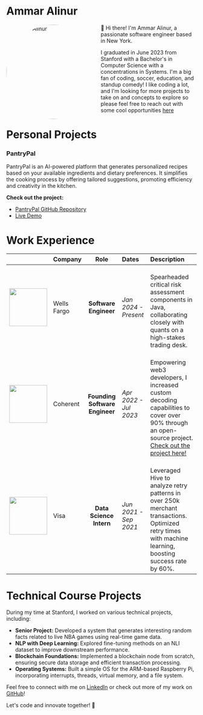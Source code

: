 # Ammar Alinur

<img src="https://github.com/alinurammar/alinurammar/assets/59621105/7698383f-e7c4-4d07-b960-bd94b7b57420)" alt="Ammar Alinur" style="width: 250px; height: auto; border-radius: 50%; float: left;">

👋 Hi there! I'm Ammar Alinur, a passionate software engineer based in New York. 

I graduated in June 2023 from Stanford with a Bachelor's in Computer Science with a concentrations in Systems. I'm a big fan of coding, soccer, education, and standup comedy! I like coding a lot, and I'm looking for more projects to take on and concepts to explore so please feel free to reach out with some cool opportunities [here](mailto:alinurammar@gmail.com)
 
# Personal Projects
### PantryPal
PantryPal is an AI-powered platform that generates personalized recipes based on your available ingredients and dietary preferences. It simplifies the cooking process by offering tailored suggestions, promoting efficiency and creativity in the kitchen.

**Check out the project:**
- [PantryPal GitHub Repository](https://github.com/alinurammar/recipe-creator)
- [Live Demo](https://github.com/alinurammar/recipe-creator)


# Work Experience
| | Company | Role | Dates | Description |
| ------- | :--- | :---: | :---- | :---------------- |
| <img src="https://upload.wikimedia.org/wikipedia/commons/thumb/b/b3/Wells_Fargo_Bank.svg/1200px-Wells_Fargo_Bank.svg.png" style="width: 100px; height: auto;"> | Wells Fargo | **Software Engineer** | *Jan 2024 - Present* | <br>Spearheaded critical risk assessment components in Java, collaborating closely with quants on a high-stakes trading desk. <br>|
| <img src="https://pbs.twimg.com/profile_images/1584637136573272068/tO3cg1LF_400x400.jpg" style="width: 100px; height: auto;"> | Coherent | **Founding Software Engineer** | *Apr 2022 - Jul 2023* | <br>Empowering web3 developers, I increased custom decoding capabilities to cover over 90% through an open-source project. [Check out the project here!](https://github.com/coherentdevs)<br> |
| <img src="https://1000logos.net/wp-content/uploads/2021/11/VISA-logo.png" style="width: 100px; height: auto;"> |  Visa | **Data Science Intern** | *Jun 2021 - Sep 2021* | <br>Leveraged Hive to analyze retry patterns in over 250k merchant transactions. Optimized retry times with machine learning, boosting success rate by 60%.<br> |

# Technical Course Projects

During my time at Stanford, I worked on various technical projects, including:

- **Senior Project:** Developed a system that generates interesting random facts related to live NBA games using real-time game data.
- **NLP with Deep Learning:** Explored fine-tuning methods on an NLI dataset to improve downstream performance.
- **Blockchain Foundations:** Implemented a blockchain node from scratch, ensuring secure data storage and efficient transaction processing.
- **Operating Systems:** Built a simple OS for the ARM-based Raspberry Pi, incorporating interrupts, threads, virtual memory, and a file system.



Feel free to connect with me on [LinkedIn](https://linkedin.com/in/ammar-alinur) or check out more of my work on [GitHub](https://github.com/alinurammar)!

Let's code and innovate together! 🚀
